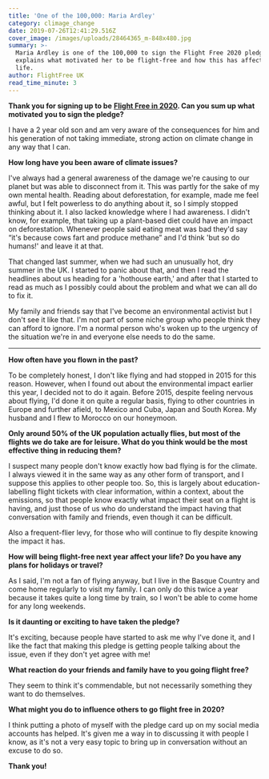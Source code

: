 ```yaml
---
title: 'One of the 100,000: Maria Ardley'
category: climage_change
date: 2019-07-26T12:41:29.516Z
cover_image: /images/uploads/28464365_m-848x480.jpg
summary: >-
  Maria Ardley is one of the 100,000 to sign the Flight Free 2020 pledge, she
  explains what motivated her to be flight-free and how this has affected her
  life. 
author: FlightFree UK
read_time_minute: 3
---
```

**Thank you for signing up to be** [**Flight Free in 2020**](https://www.flightfree.co.uk/pledge)**. Can you sum up what motivated you to sign the pledge?**



I have a 2 year old son and am very aware of the consequences for him and his generation of not taking immediate, strong action on climate change in any way that I can.



**How long have you been aware of climate issues?**



I've always had a general awareness of the damage we're causing to our planet but was able to disconnect from it. This was partly for the sake of my own mental health. Reading about deforestation, for example, made me feel awful, but I felt powerless to do anything about it, so I simply stopped thinking about it. I also lacked knowledge where I had awareness. I didn't know, for example, that taking up a plant-based diet could have an impact on deforestation. Whenever people said eating meat was bad they'd say “it's because cows fart and produce methane” and I'd think 'but so do humans!' and leave it at that. 



That changed last summer, when we had such an unusually hot, dry summer in the UK. I started to panic about that, and then I read the headlines about us heading for a 'hothouse earth,' and after that I started to read as much as I possibly could about the problem and what we can all do to fix it. 



My family and friends say that I've become an environmental activist but I don't see it like that. I'm not part of some niche group who people think they can afford to ignore. I'm a normal person who's woken up to the urgency of the situation we're in and everyone else needs to do the same. 

****

**How often have you flown in the past?**



To be completely honest, I don't like flying and had stopped in 2015 for this reason. However, when I found out about the environmental impact earlier this year, I decided not to do it again. Before 2015, despite feeling nervous about flying, I'd done it on quite a regular basis, flying to other countries in Europe and further afield, to Mexico and Cuba, Japan and South Korea. My husband and I flew to Morocco on our honeymoon. 



**Only around 50% of the UK population actually flies, but most of the flights we do take are for leisure. What do you think would be the most effective thing in reducing them?**



I suspect many people don't know exactly how bad flying is for the climate. I always viewed it in the same way as any other form of transport, and I suppose this applies to other people too. So, this is largely about education- labelling flight tickets with clear information, within a context, about the emissions, so that people know exactly what impact their seat on a flight is having, and just those of us who do understand the impact having that conversation with family and friends, even though it can be difficult. 



Also a frequent-flier levy, for those who will continue to fly despite knowing the impact it has. 



**How will being flight-free next year affect your life? Do you have any plans for holidays or travel?**



As I said, I'm not a fan of flying anyway, but I live in the Basque Country and come home regularly to visit my family. I can only do this twice a year because it takes quite a long time by train, so I won't be able to come home for any long weekends. 



**Is it daunting or exciting to have taken the pledge?** 



It's exciting, because people have started to ask me why I've done it, and I like the fact that making this pledge is getting people talking about the issue, even if they don't yet agree with me!



**What reaction do your friends and family have to you going flight free?**



They seem to think it's commendable, but not necessarily something they want to do themselves. 



**What might you do to influence others to go flight free in 2020?** 



I think putting a photo of myself with the pledge card up on my social media accounts has helped. It's given me a way in to discussing it with people I know, as it's not a very easy topic to bring up in conversation without an excuse to do so. 



**Thank you!**
